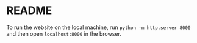 # README

To run the website on the local machine, run `python -m http.server 8000` and then open `localhost:8000` in the browser.

